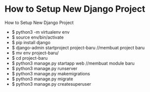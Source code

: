 # How to Setup New Django Project
How to Setup New Django Project
- $ python3 -m virtualenv env
- $ source env/bin/activate
- $ pip install django
- $ django-admin startproject project-baru //membuat project baru
- $ mv env project-baru/
- $ cd project-baru
- $ python3 manage.py startapp web //membuat module baru
- $ python3 manage.py runserver
- $ python3 manage.py makemigrations
- $ python3 manage.py migrate
- $ python3 manage.py createsuperuser
